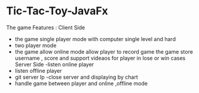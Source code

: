 # Tic-Tac-Toy-JavaFx
The game Features : 
Client Side
- the game single player mode with computer single level and hard
- two player mode 
- the game allow online mode
allow player to record game 
the game store username , score and support videaos for player in lose or win cases <br>
 Server Side
 -listen online player
 - listen offline player 
 - git server Ip 
 -close server and displaying by chart
 - handle game between player and online ,offline mode
 
